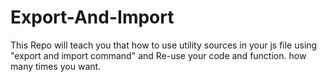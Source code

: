 # Export-And-Import
This Repo will teach you that how to use utility sources in your js file using "export and import command" and Re-use your code and function. how many times you want.
